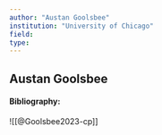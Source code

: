 ```yaml
---
author: "Austan Goolsbee"
institution: "University of Chicago"
field:
type:
---
```


## Austan Goolsbee
#### Bibliography:

![[@Goolsbee2023-cp]]